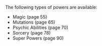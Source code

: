 The following types of powers are available:
- Magic (page 55)
- Mutations (page 65)
- Psychic Abilities (page 70)
- Sorcery (page 78)
- Super Powers (page 90)